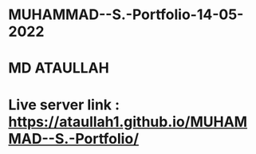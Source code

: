 # MUHAMMAD--S.-Portfolio-14-05-2022
# MD ATAULLAH
# Live server link : https://ataullah1.github.io/MUHAMMAD--S.-Portfolio/
